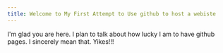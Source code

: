 ```yaml
---
title: Welcome to My First Attempt to Use github to host a webiste
---
```


I'm glad you are here. I plan to talk about how lucky I am to have github pages. 
I sincerely mean that. Yikes!!!
